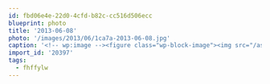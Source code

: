 ```yaml
---
id: fbd06e4e-22d0-4cfd-b82c-cc516d506ecc
blueprint: photo
title: '2013-06-08'
photo: '/images/2013/06/1ca7a-2013-06-08.jpg'
caption: '<!-- wp:image --><figure class="wp-block-image"><img src="/assets/images/2013/06/1ca7a-2013-06-08.jpg" /></figure><!-- /wp:image --><!-- wp:paragraph --><p>Goal! #fhffylw</p><!-- /wp:paragraph -->'
import_id: '20397'
tags:
  - fhffylw
---
```

